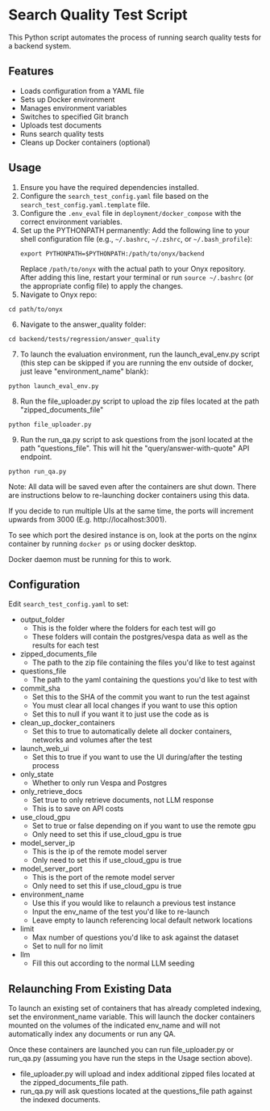 # Search Quality Test Script

This Python script automates the process of running search quality tests for a backend system.

## Features

- Loads configuration from a YAML file
- Sets up Docker environment
- Manages environment variables
- Switches to specified Git branch
- Uploads test documents
- Runs search quality tests
- Cleans up Docker containers (optional)

## Usage

1. Ensure you have the required dependencies installed.
2. Configure the `search_test_config.yaml` file based on the `search_test_config.yaml.template` file.
3. Configure the `.env_eval` file in `deployment/docker_compose` with the correct environment variables.
4. Set up the PYTHONPATH permanently:
   Add the following line to your shell configuration file (e.g., `~/.bashrc`, `~/.zshrc`, or `~/.bash_profile`):
   ```
   export PYTHONPATH=$PYTHONPATH:/path/to/onyx/backend
   ```
   Replace `/path/to/onyx` with the actual path to your Onyx repository.
   After adding this line, restart your terminal or run `source ~/.bashrc` (or the appropriate config file) to apply the changes.
5. Navigate to Onyx repo:

```
cd path/to/onyx
```

6. Navigate to the answer_quality folder:

```
cd backend/tests/regression/answer_quality
```

7. To launch the evaluation environment, run the launch_eval_env.py script (this step can be skipped if you are running the env outside of docker, just leave "environment_name" blank):

```
python launch_eval_env.py
```

8. Run the file_uploader.py script to upload the zip files located at the path "zipped_documents_file"

```
python file_uploader.py
```

9. Run the run_qa.py script to ask questions from the jsonl located at the path "questions_file". This will hit the "query/answer-with-quote" API endpoint.

```
python run_qa.py
```

Note: All data will be saved even after the containers are shut down. There are instructions below to re-launching docker containers using this data.

If you decide to run multiple UIs at the same time, the ports will increment upwards from 3000 (E.g. http://localhost:3001).

To see which port the desired instance is on, look at the ports on the nginx container by running `docker ps` or using docker desktop.

Docker daemon must be running for this to work.

## Configuration

Edit `search_test_config.yaml` to set:

- output_folder
  - This is the folder where the folders for each test will go
  - These folders will contain the postgres/vespa data as well as the results for each test
- zipped_documents_file
  - The path to the zip file containing the files you'd like to test against
- questions_file
  - The path to the yaml containing the questions you'd like to test with
- commit_sha
  - Set this to the SHA of the commit you want to run the test against
  - You must clear all local changes if you want to use this option
  - Set this to null if you want it to just use the code as is
- clean_up_docker_containers
  - Set this to true to automatically delete all docker containers, networks and volumes after the test
- launch_web_ui
  - Set this to true if you want to use the UI during/after the testing process
- only_state
  - Whether to only run Vespa and Postgres
- only_retrieve_docs
  - Set true to only retrieve documents, not LLM response
  - This is to save on API costs
- use_cloud_gpu
  - Set to true or false depending on if you want to use the remote gpu
  - Only need to set this if use_cloud_gpu is true
- model_server_ip
  - This is the ip of the remote model server
  - Only need to set this if use_cloud_gpu is true
- model_server_port
  - This is the port of the remote model server
  - Only need to set this if use_cloud_gpu is true
- environment_name
  - Use this if you would like to relaunch a previous test instance
  - Input the env_name of the test you'd like to re-launch
  - Leave empty to launch referencing local default network locations
- limit
  - Max number of questions you'd like to ask against the dataset
  - Set to null for no limit
- llm
  - Fill this out according to the normal LLM seeding

## Relaunching From Existing Data

To launch an existing set of containers that has already completed indexing, set the environment_name variable. This will launch the docker containers mounted on the volumes of the indicated env_name and will not automatically index any documents or run any QA.

Once these containers are launched you can run file_uploader.py or run_qa.py (assuming you have run the steps in the Usage section above).

- file_uploader.py will upload and index additional zipped files located at the zipped_documents_file path.
- run_qa.py will ask questions located at the questions_file path against the indexed documents.
